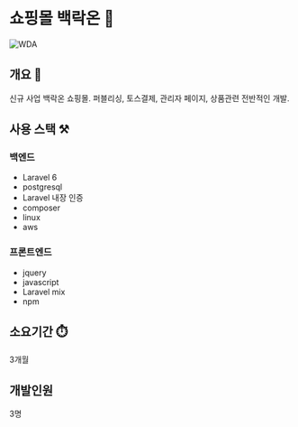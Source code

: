 # 쇼핑몰 백락온 :department_store:
![WDA](https://user-images.githubusercontent.com/50791439/194876606-79a5b9c2-52ae-4b3b-ba15-ee29a8bb3155.PNG)

## 개요 📌
신규 사업 백락온 쇼핑몰.
퍼블리싱, 토스결제, 관리자 페이지, 상품관련 전반적인 개발.

## 사용 스택 ⚒️

### 백엔드
<ul>
  <li>Laravel 6</li>
  <li>postgresql</li>
  <li>Laravel 내장 인증</li>
  <li>composer</li>
  <li>linux</li>
  <li>aws</li>
</ul>

### 프론트엔드
<ul>
  <li>jquery</li>
  <li>javascript</li>
  <li>Laravel mix</li>
  <li>npm</li>
</ul>


## 소요기간 ⏱️
3개월

## 개발인원
3명
